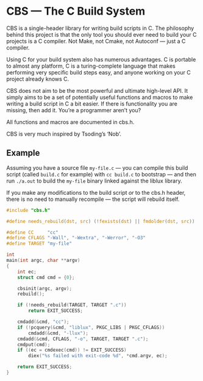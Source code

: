# CBS — The C Build System

CBS is a single-header library for writing build scripts in C.  The
philosophy behind this project is that the only tool you should ever need
to build your C projects is a C compiler.  Not Make, not Cmake, not
Autoconf — just a C compiler.

Using C for your build system also has numerous advantages.  C is
portable to almost any platform, C is a turing-complete language that
makes performing very specific build steps easy, and anyone working on
your C project already knows C.

CBS does not aim to be the most powerful and ultimate high-level API.  It
simply aims to be a set of potentially useful functions and macros to
make writing a build script in C a bit easier.  If there is functionality
you are missing, then add it.  You’re a programmer aren’t you?

All functions and macros are documented in cbs.h.

CBS is very much inspired by Tsoding’s ‘Nob’.


## Example

Assuming you have a source file `my-file.c` — you can compile this build
script (called `build.c` for example) with `cc build.c` to bootstrap —
and then run `./a.out` to build the `my-file` binary linked against the
liblux library.

If you make any modifications to the build script *or* to the cbs.h
header, there is no need to manually recompile — the script will rebuild
itself.

```c
#include "cbs.h"

#define needs_rebuild(dst, src) (!fexists(dst) || fmdolder(dst, src))

#define CC     "cc"
#define CFLAGS "-Wall", "-Wextra", "-Werror", "-O3"
#define TARGET "my-file"

int
main(int argc, char **argv)
{
	int ec;
	struct cmd cmd = {0};

	cbsinit(argc, argv);
	rebuild();

	if (!needs_rebuild(TARGET, TARGET ".c"))
		return EXIT_SUCCESS;

	cmdadd(&cmd, "cc");
	if (!pcquery(&cmd, "liblux", PKGC_LIBS | PKGC_CFLAGS))
		cmdadd(&cmd, "-llux");
	cmdadd(&cmd, CFLAGS, "-o", TARGET, TARGET ".c");
	cmdput(cmd);
	if ((ec = cmdexec(cmd)) != EXIT_SUCCESS)
		diex("%s failed with exit-code %d", *cmd.argv, ec);

	return EXIT_SUCCESS;
}
```
